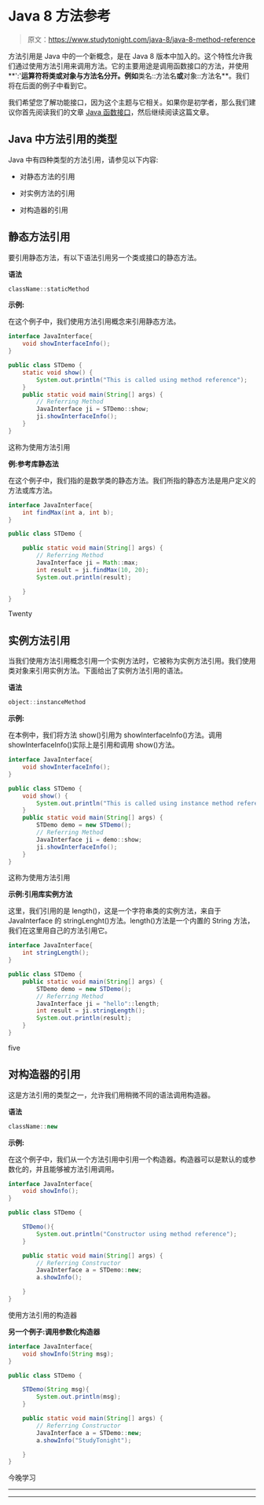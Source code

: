 # Java 8 方法参考

> 原文：<https://www.studytonight.com/java-8/java-8-method-reference>

方法引用是 Java 中的一个新概念，是在 Java 8 版本中加入的。这个特性允许我们通过使用方法引用来调用方法。它的主要用途是调用函数接口的方法，并使用**':'**运算符将类或对象与方法名分开。例如**类名::方法名**或**对象::方法名**。我们将在后面的例子中看到它。

我们希望您了解功能接口，因为这个主题与它相关。如果你是初学者，那么我们建议你首先阅读我们的文章 [Java 函数接口](https://www.studytonight.com/java-8/java-8-functional-interface)，然后继续阅读这篇文章。

## Java 中方法引用的类型

Java 中有四种类型的方法引用，请参见以下内容:

*   对静态方法的引用

*   对实例方法的引用

*   对构造器的引用

## 静态方法引用

要引用静态方法，有以下语法引用另一个类或接口的静态方法。

**语法**

```java
className::staticMethod
```

**示例:**

在这个例子中，我们使用方法引用概念来引用静态方法。

```java
interface JavaInterface{
	void showInterfaceInfo();
}

public class STDemo {
	static void show() {
		System.out.println("This is called using method reference");
	}
	public static void main(String[] args) {
		// Referring Method
		JavaInterface ji = STDemo::show;
		ji.showInterfaceInfo();
	}
}
```

这称为使用方法引用

**例:参考库静态法**

在这个例子中，我们指的是数学类的静态方法。我们所指的静态方法是用户定义的方法或库方法。

```java
interface JavaInterface{
	int findMax(int a, int b);
}

public class STDemo {

	public static void main(String[] args) {
		// Referring Method
		JavaInterface ji = Math::max;
		int result = ji.findMax(10, 20);
		System.out.println(result);

	}
}
```

Twenty

## 实例方法引用

当我们使用方法引用概念引用一个实例方法时，它被称为实例方法引用。我们使用类对象来引用实例方法。下面给出了实例方法引用的语法。

**语法**

```java
object::instanceMethod
```

**示例:**

在本例中，我们将方法 show()引用为 showInterfaceInfo()方法。调用 showInterfaceInfo()实际上是引用和调用 show()方法。

```java
interface JavaInterface{
	void showInterfaceInfo();
}

public class STDemo {
	void show() {
		System.out.println("This is called using instance method reference");
	}
	public static void main(String[] args) {
		STDemo demo = new STDemo();
		// Referring Method
		JavaInterface ji = demo::show;
		ji.showInterfaceInfo();
	}
}
```

这称为使用方法引用

**示例:引用库实例方法**

这里，我们引用的是 length()，这是一个字符串类的实例方法，来自于 JavaInterface 的 stringLenght()方法。length()方法是一个内置的 String 方法，我们在这里用自己的方法引用它。

```java
interface JavaInterface{
	int stringLength();
}

public class STDemo {
	public static void main(String[] args) {
		STDemo demo = new STDemo();
		// Referring Method
		JavaInterface ji = "hello"::length;
		int result = ji.stringLength();
		System.out.println(result);
	}
}
```

five

## 对构造器的引用

这是方法引用的类型之一，允许我们用稍微不同的语法调用构造器。

**语法**

```java
className::new
```

**示例:**

在这个例子中，我们从一个方法引用中引用一个构造器。构造器可以是默认的或参数化的，并且能够被方法引用调用。

```java
interface JavaInterface{
	void showInfo();
}

public class STDemo {

	STDemo(){
		System.out.println("Constructor using method reference");
	}

	public static void main(String[] args) {
		// Referring Constructor
		JavaInterface a = STDemo::new;
		a.showInfo();

	}
}
```

使用方法引用的构造器

**另一个例子:调用参数化构造器**

```java
interface JavaInterface{
	void showInfo(String msg);
}

public class STDemo {

	STDemo(String msg){
		System.out.println(msg);
	}

	public static void main(String[] args) {
		// Referring Constructor
		JavaInterface a = STDemo::new;
		a.showInfo("StudyTonight");

	}
}
```

今晚学习

* * *

* * *
